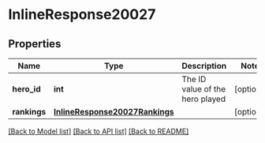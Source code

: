 # InlineResponse20027

## Properties
Name | Type | Description | Notes
------------ | ------------- | ------------- | -------------
**hero_id** | **int** | The ID value of the hero played | [optional] 
**rankings** | [**InlineResponse20027Rankings**](InlineResponse20027Rankings.md) |  | [optional] 

[[Back to Model list]](../README.md#documentation-for-models) [[Back to API list]](../README.md#documentation-for-api-endpoints) [[Back to README]](../README.md)


